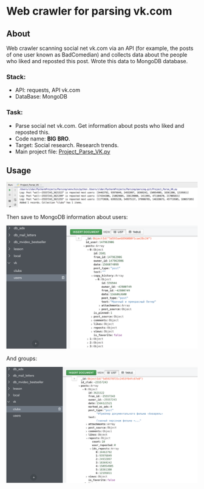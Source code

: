 # Web crawler for parsing vk.com

## About

Web crawler scanning social net vk.com via an API (for example, the posts of one user known as BadComedian) and collects data about the people who liked and reposted this post. Wrote this data to MongoDB database.


### Stack:
* API: requests, API vk.com
* DataBase: MongoDB

### Task:
* Parse social net vk.com. Get information about posts who liked and reposted this.
* Code name: **BIG BRO**.
* Target: Social research. Research trends.
* Main project file: [Project_Parse_VK.py](https://github.com/hildar/parsing/blob/master/Project_Parse_VK.py)

## Usage

<img src="img/logs.png" alt="logs" width="700"/>

Then save to MongoDB information about users:

<img src="img/users.png" alt="users" width="550"/>

And groups:

<img src="img/clubs.png" alt="clubs" width="550"/>
